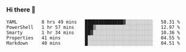 ### Hi there 👋


<!--START_SECTION:waka-->
```text
YAML         8 hrs 49 mins   ██████████████▓░░░░░░░░░░   58.31 % 
PowerShell   1 hr 57 mins    ███▒░░░░░░░░░░░░░░░░░░░░░   12.97 % 
Smarty       1 hr 34 mins    ██▓░░░░░░░░░░░░░░░░░░░░░░   10.36 % 
Properties   41 mins         █░░░░░░░░░░░░░░░░░░░░░░░░   04.55 % 
Markdown     40 mins         █░░░░░░░░░░░░░░░░░░░░░░░░   04.51 % 
```
<!--END_SECTION:waka-->

<!--
**ssrahul96/ssrahul96** is a ✨ _special_ ✨ repository because its `README.md` (this file) appears on your GitHub profile.

Here are some ideas to get you started:

- 🔭 I’m currently working on ...
- 🌱 I’m currently learning ...
- 👯 I’m looking to collaborate on ...
- 🤔 I’m looking for help with ...
- 💬 Ask me about ...
- 📫 How to reach me: ...
- 😄 Pronouns: ...
- ⚡ Fun fact: ...
-->
